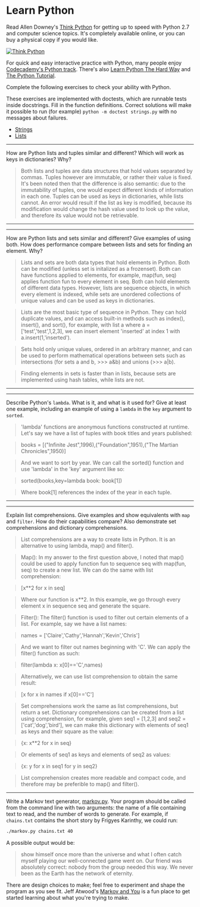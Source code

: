 # Learn Python

Read Allen Downey's [Think Python](http://www.greenteapress.com/thinkpython/) for getting up to speed with Python 2.7 and computer science topics. It's completely available online, or you can buy a physical copy if you would like.

[![Think Python](img/think_python.png)](http://www.greenteapress.com/thinkpython/)

For quick and easy interactive practice with Python, many people enjoy [Codecademy's Python track](http://www.codecademy.com/en/tracks/python). There's also [Learn Python The Hard Way](http://learnpythonthehardway.org/book/) and [The Python Tutorial](https://docs.python.org/2/tutorial/).

Complete the following exercises to check your ability with Python.

These exercises are implemented with doctests, which are runnable tests inside docstrings. Fill in the function definitions. Correct solutions will make it possible to run (for example) `python -m doctest strings.py` with no messages about failures.

 * [Strings](python/strings.py)
 * [Lists](python/lists.py)


---

How are Python lists and tuples similar and different? Which will work as keys in dictionaries? Why?

> Both lists and tuples are data structures that hold values separated by commas. Tuples however are immutable, or rather their value is fixed. It's been noted then that the difference is also semantic: due to the immutability of tuples, one would expect different kinds of information in each one. Tuples can be used as keys in dictionaries, while lists cannot. An error would result if the list as key is modified, because its modification would change the hash value used to look up the value, and therefore its value would not be retrievable. 

---


---

How are Python lists and sets similar and different? Give examples of using both. How does performance compare between lists and sets for finding an element. Why?

> Lists and sets are both data types that hold elements in Python. Both can be modified (unless set is initalized as a frozenset). Both can have functions applied to elements, for example, map(fun, seq) applies function fun to every element in seq. Both can hold elements of different data types. However, lists are sequence objects, in which every element is indexed, while sets are unordered collections of unique values and can be used as keys in dictionaries. 

> Lists are the most basic type of sequence in Python. They can hold duplicate values, and can access built-in methods such as index(), insert(), and sort(), for example, with list a where a = ['test','test',1,2,3], we can insert element 'inserted' at index 1 with a.insert(1,'inserted').

> Sets hold only unique values, ordered in an arbitrary manner, and can be used to perform mathematical operations between sets such as intersections (for sets a and b, >>> a&b) and unions (>>> a|b). 

> Finding elements in sets is faster than in lists, because sets are implemented using hash tables, while lists are not.  


---


---

Describe Python's `lambda`. What is it, and what is it used for? Give at least one example, including an example of using a `lambda` in the `key` argument to `sorted`.

> 'lambda' functions are anonymous functions constructed at runtime. Let's say we have a list of tuples with book titles and years published:

> books = [("Infinite Jest",1996),("Foundation",1951),("The Martian Chronicles",1950)]

> And we want to sort by year. We can call the sorted() function and use 'lambda' in the 'key' argument like so:

> sorted(books,key=lambda book: book[1])

> Where book[1] references the index of the year in each tuple.


---


---

Explain list comprehensions. Give examples and show equivalents with `map` and `filter`. How do their capabilities compare? Also demonstrate set comprehensions and dictionary comprehensions.

> List comprehensions are a way to create lists in Python. It is an alternative to using lambda, map() and filter(). 

> Map(): In my answer to the first question above, I noted that map() could be used to apply function fun to sequence seq with map(fun, seq) to create a new list. We can do the same with list comprehension:

> [x**2 for x in seq]

> Where our function is x**2. In this example, we go through every element x in sequence seq and generate the square. 

> Filter(): The filter() function is used to filter out certain elements of a list. For example, say we have a list names:

> names = ['Claire','Cathy','Hannah','Kevin','Chris']

> And we want to filter out names beginning with 'C'. We can apply the filter() function as such:

> filter(lambda x: x[0]=='C',names)

> Alternatively, we can use list comprehension to obtain the same result:

> [x for x in names if x[0]=='C']

> Set comprehensions work the same as list comprehensions, but return a set. Dictionary comprehensions can be created from a list using comprehension, for example, given seq1 = [1,2,3] and seq2 = ['cat','dog','bird'], we can make this dictionary with elements of seq1 as keys and their square as the value:

> {x: x**2 for x in seq}

> Or elements of seq1 as keys and elements of seq2 as values:

> {x: y for x in seq1 for y in seq2}

> List comprehension creates more readable and compact code, and therefore may be preferible to map() and filter(). 

---


Write a Markov text generator, [markov.py](python/markov.py). Your program should be called from the command line with two arguments: the name of a file containing text to read, and the number of words to generate. For example, if `chains.txt` contains the short story by Frigyes Karinthy, we could run:

```bash
./markov.py chains.txt 40
```

A possible output would be:

> show himself once more than the universe and what I often catch myself playing our well-connected game went on. Our friend was absolutely correct: nobody from the group needed this way. We never been as the Earth has the network of eternity.

There are design choices to make; feel free to experiment and shape the program as you see fit. Jeff Atwood's [Markov and You](http://blog.codinghorror.com/markov-and-you/) is a fun place to get started learning about what you're trying to make.

